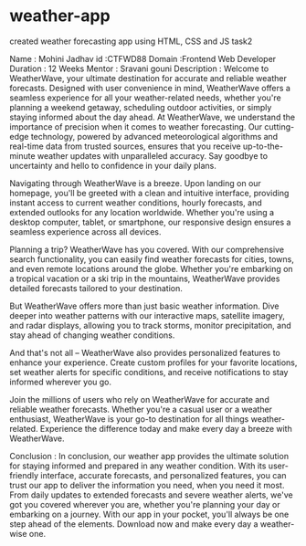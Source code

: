 # weather-app
created weather forecasting app using HTML, CSS and JS task2

Name : Mohini Jadhav
id :CTFWD88
Domain :Frontend Web Developer 
Duration : 12 Weeks
Mentor : Sravani gouni
Description :
Welcome to WeatherWave, your ultimate destination for accurate and reliable weather forecasts. Designed with user convenience in mind, WeatherWave offers a seamless experience for all your weather-related needs, whether you're planning a weekend getaway, scheduling outdoor activities, or simply staying informed about the day ahead.
At WeatherWave, we understand the importance of precision when it comes to weather forecasting. Our cutting-edge technology, powered by advanced meteorological algorithms and real-time data from trusted sources, ensures that you receive up-to-the-minute weather updates with unparalleled accuracy. Say goodbye to uncertainty and hello to confidence in your daily plans.

Navigating through WeatherWave is a breeze. Upon landing on our homepage, you'll be greeted with a clean and intuitive interface, providing instant access to current weather conditions, hourly forecasts, and extended outlooks for any location worldwide. Whether you're using a desktop computer, tablet, or smartphone, our responsive design ensures a seamless experience across all devices.

Planning a trip? WeatherWave has you covered. With our comprehensive search functionality, you can easily find weather forecasts for cities, towns, and even remote locations around the globe. Whether you're embarking on a tropical vacation or a ski trip in the mountains, WeatherWave provides detailed forecasts tailored to your destination.

But WeatherWave offers more than just basic weather information. Dive deeper into weather patterns with our interactive maps, satellite imagery, and radar displays, allowing you to track storms, monitor precipitation, and stay ahead of changing weather conditions.

And that's not all – WeatherWave also provides personalized features to enhance your experience. Create custom profiles for your favorite locations, set weather alerts for specific conditions, and receive notifications to stay informed wherever you go.

Join the millions of users who rely on WeatherWave for accurate and reliable weather forecasts. Whether you're a casual user or a weather enthusiast, WeatherWave is your go-to destination for all things weather-related. Experience the difference today and make every day a breeze with WeatherWave.

Conclusion :
In conclusion, our weather app provides the ultimate solution for staying informed and prepared in any weather condition. With its user-friendly interface, accurate forecasts, and personalized features, you can trust our app to deliver the information you need, when you need it most. From daily updates to extended forecasts and severe weather alerts, we've got you covered wherever you are, whether you're planning your day or embarking on a journey. With our app in your pocket, you'll always be one step ahead of the elements. Download now and make every day a weather-wise one.
